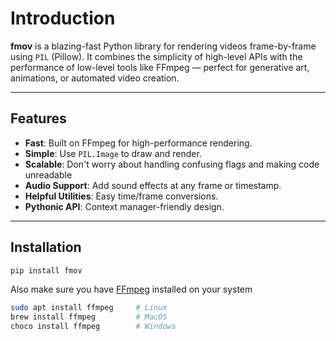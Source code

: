 # Introduction

**fmov** is a blazing-fast Python library for rendering videos frame-by-frame using `PIL` (Pillow). It combines the simplicity of high-level APIs with the performance of low-level tools like FFmpeg — perfect for generative art, animations, or automated video creation.

---

## Features

- **Fast**: Built on FFmpeg for high-performance rendering.
- **Simple**: Use `PIL.Image` to draw and render.
- **Scalable**: Don't worry about handling confusing flags and making code unreadable
- **Audio Support**: Add sound effects at any frame or timestamp.
- **Helpful Utilities**: Easy time/frame conversions.
- **Pythonic API**: Context manager-friendly design.

---

## Installation

```bash
pip install fmov
```

Also make sure you have [FFmpeg](https://ffmpeg.org/download.html) installed on your system

```bash
sudo apt install ffmpeg     # Linux
brew install ffmpeg         # MacOS
choco install ffmpeg        # Windows
```